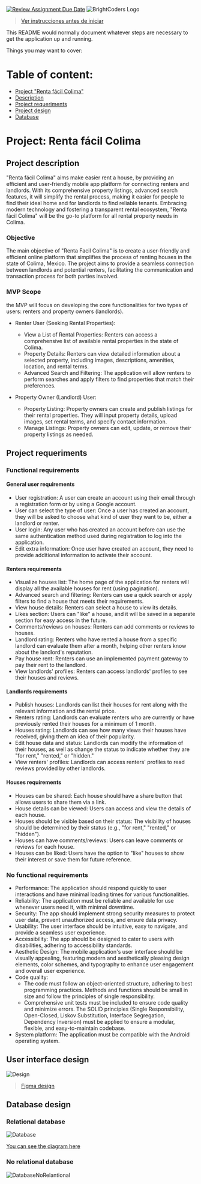 [![Review Assignment Due Date](https://classroom.github.com/assets/deadline-readme-button-24ddc0f5d75046c5622901739e7c5dd533143b0c8e959d652212380cedb1ea36.svg)](https://classroom.github.com/a/p7tyAGeS)
![BrightCoders Logo](img/logo.png)


> [Ver instrucciones antes de iniciar](./instructions/instructions.md)

This README would normally document whatever steps are necessary to get the application up and running.

Things you may want to cover:

# Table of content:

- [Project "Renta fácil Colima"](#proyecto-renta-fácil-colima)
- [Description](#project-description)
- [Project requeriments](#project-requeriments)
- [Project design](#user-interface-design)
- [Database](#database-design)

# Project: Renta fácil Colima
## Project description

"Renta fácil Colima" aims make easier rent a house, by providing an efficient and user-friendly mobile app platform for connecting renters and landlords. With its comprehensive property listings, advanced search features, it will simplify the rental process, making it easier for people to find their ideal home and for landlords to find reliable tenants. Embracing modern technology and fostering a transparent rental ecosystem, "Renta fácil Colima" will be the go-to platform for all rental property needs in Colima.

### Objective

The main objective of "Renta Facil Colima" is to create a user-friendly and efficient online platform that simplifies the process of renting houses in the state of Colima, Mexico. The project aims to provide a seamless connection between landlords and potential renters, facilitating the communication and transaction process for both parties involved.

### MVP Scope

the MVP will focus on developing the core functionalities for two types of users: renters and property owners (landlords).

* Renter User (Seeking Rental Properties):
    * View a List of Rental Properties: Renters can access a comprehensive list of available rental properties in the state of Colima.
    * Property Details: Renters can view detailed information about a selected property, including images, descriptions, amenities, location, and rental terms.
    * Advanced Search and Filtering: The application will allow renters to perform searches and apply filters to find properties that match their preferences.

* Property Owner (Landlord) User:
    * Property Listing: Property owners can create and publish listings for their rental properties. They will input property details, upload images, set rental terms, and specify contact information.
    * Manage Listings: Property owners can edit, update, or remove their property listings as needed.

## Project requeriments

### Functional requirements

#### General user requirements
* User registration: A user can create an account using their email through a registration form or by using a Google account.
* User can select the type of user: Once a user has created an account, they will be asked to choose what kind of user they want to be, either a landlord or renter.
* User login: Any user who has created an account before can use the same authentication method used during registration to log into the application.
* Edit extra information: Once user have created an account, they need to provide additional information to activate their account.

#### Renters requirements
* Visualize houses list: The home page of the application for renters will display all the available houses for rent (using pagination).
* Advanced search and filtering: Renters can use a quick search or apply filters to find a house that meets their requirements.
* View house details: Renters can select a house to view its details.
* Likes section: Users can "like" a house, and it will be saved in a separate section for easy access in the future.
* Comments/reviews on houses: Renters can add comments or reviews to houses.
* Landlord rating: Renters who have rented a house from a specific landlord can evaluate them after a month, helping other renters know about the landlord's reputation.
* Pay house rent: Renters can use an implemented payment gateway to pay their rent to the landlord.
* View landlords' profiles: Renters can access landlords' profiles to see their houses and reviews.
#### Landlords requirements
* Publish houses: Landlords can list their houses for rent along with the relevant information and the rental price.
* Renters rating: Landlords can evaluate renters who are currently or have previously rented their houses for a minimum of 1 month.
* Houses rating: Landlords can see how many views their houses have received, giving them an idea of their popularity.
* Edit house data and status: Landlords can modify the information of their houses, as well as change the status to indicate whether they are "for rent," "rented," or "hidden."
* View renters' profiles: Landlords can access renters' profiles to read reviews provided by other landlords.

#### Houses requirements
* Houses can be shared: Each house should have a share button that allows users to share them via a link.
* House details can be viewed: Users can access and view the details of each house.
* Houses should be visible based on their status: The visibility of houses should be determined by their status (e.g., "for rent," "rented," or "hidden").
* Houses can have comments/reviews: Users can leave comments or reviews for each house.
* Houses can be liked: Users have the option to "like" houses to show their interest or save them for future reference.

### No functional requirements

* Performance: The application should respond quickly to user interactions and have minimal loading times for various functionalities.
* Reliability: The application must be reliable and available for use whenever users need it, with minimal downtime.
* Security: The app should implement strong security measures to protect user data, prevent unauthorized access, and ensure data privacy.
* Usability: The user interface should be intuitive, easy to navigate, and provide a seamless user experience.
* Accessibility: The app should be designed to cater to users with disabilities, adhering to accessibility standards.
* Aesthetic Design: The mobile application's user interface should be visually appealing, featuring modern and aesthetically pleasing design elements, color schemes, and typography to enhance user engagement and overall user experience.
* Code quality: 
    * The code must follow an object-oriented structure, adhering to best programming practices.
Methods and functions should be small in size and follow the principles of single responsibility.
    * Comprehensive unit tests must be included to ensure code quality and minimize errors.
The SOLID principles (Single Responsibility, Open-Closed, Liskov Substitution, Interface Segregation, Dependency Inversion) must be applied to ensure a modular, flexible, and easy-to-maintain codebase.
* System platform: The application must be compatible with the Android operating system.


## User interface design

![Design](design/RentaFacilColima.png)

> [Figma design](design/RentafacilColima.fig)

## Database design

### Relational database

![Database](database/RelationalDatabase.png)

[You can see the diagram here](https://dbdiagram.io/d/64c055c102bd1c4a5eb13962)

### No relational database

![DatabaseNoRelantional](database/NoRelationalDatabase.png)


